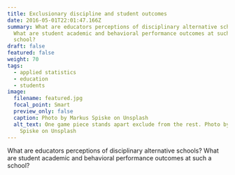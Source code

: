 ```yaml
---
title: Exclusionary discipline and student outcomes
date: 2016-05-01T22:01:47.166Z
summary: What are educators perceptions of disciplinary alternative schools?
  What are student academic and behavioral performance outcomes at such a
  school?
draft: false
featured: false
weight: 70
tags:
  - applied statistics
  - education
  - students
image:
  filename: featured.jpg
  focal_point: Smart
  preview_only: false
  caption: Photo by Markus Spiske on Unsplash
  alt_text: One game piece stands apart exclude from the rest. Photo by Markus
    Spiske on Unsplash
---
```

What are educators perceptions of disciplinary alternative schools? What are student academic and behavioral performance outcomes at such a school?